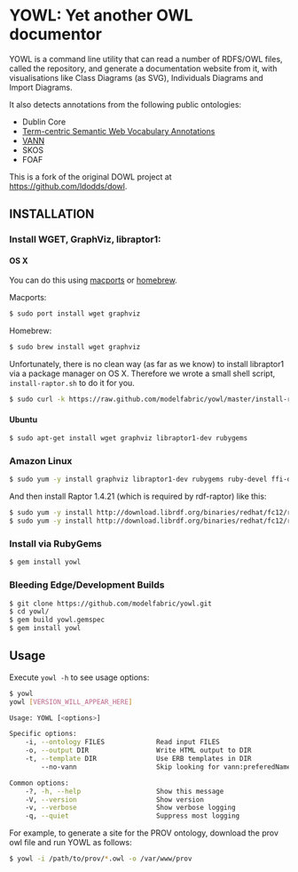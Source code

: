 # YOWL: Yet another OWL documentor

YOWL is a command line utility that can read a number of
RDFS/OWL files, called the repository, and generate a documentation website from it,
with visualisations like Class Diagrams (as SVG), Individuals Diagrams and Import Diagrams.

It also detects annotations from the following public ontologies:

  - Dublin Core
  - [Term-centric Semantic Web Vocabulary Annotations](http://www.w3.org/2003/06/sw-vocab-status/note)
  - [VANN](http://vocab.org/vann/.html)
  - SKOS
  - FOAF
  
This is a fork of the original DOWL project at https://github.com/ldodds/dowl.

## INSTALLATION

### Install WGET, GraphViz, libraptor1:

#### OS X
You can do this using [macports](http://www.macports.org/install.php) or [homebrew](http://mxcl.github.com/homebrew/).

Macports:
```sh
$ sudo port install wget graphviz
```

Homebrew:
```sh
$ sudo brew install wget graphviz
```

Unfortunately, there is no clean way (as far as we know) to install libraptor1 via a package manager on OS X. Therefore we wrote a small shell script, `install-raptor.sh` to do it for you. 
```sh
$ sudo curl -k https://raw.github.com/modelfabric/yowl/master/install-raptor.sh | bash
```

#### Ubuntu

```bash
$ sudo apt-get install wget graphviz libraptor1-dev rubygems
```

### Amazon Linux

```bash
$ sudo yum -y install graphviz libraptor1-dev rubygems ruby-devel ffi-devel make gcc
```

And then install Raptor 1.4.21 (which is required by rdf-raptor) like this:
```bash
$ sudo yum -y install http://download.librdf.org/binaries/redhat/fc12/raptor-1.4.21-1.fc12.x86_64.rpm
$ sudo yum -y install http://download.librdf.org/binaries/redhat/fc12/raptor-devel-1.4.21-1.fc12.x86_64.rpm
```

### Install via RubyGems
```sh
$ gem install yowl
```

### Bleeding Edge/Development Builds
```sh
$ git clone https://github.com/modelfabric/yowl.git
$ cd yowl/
$ gem build yowl.gemspec
$ gem install yowl
```

## Usage

Execute `yowl -h` to see usage options:

```bash
$ yowl
yowl [VERSION_WILL_APPEAR_HERE]

Usage: YOWL [<options>]

Specific options:
    -i, --ontology FILES             Read input FILES
    -o, --output DIR                 Write HTML output to DIR
    -t, --template DIR               Use ERB templates in DIR
        --no-vann                    Skip looking for vann:preferedNamespacePrefix

Common options:
    -?, -h, --help                   Show this message
    -V, --version                    Show version
    -v, --verbose                    Show verbose logging
    -q, --quiet                      Suppress most logging
```

For example, to generate a site for the PROV ontology,
download the prov owl file and run YOWL as follows:

```bash
$ yowl -i /path/to/prov/*.owl -o /var/www/prov
```

